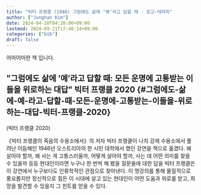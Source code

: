 ```yaml
---
title: "빅터 프랭클 (1946) 그럼에도 삶에 ’예’라고 답할 때 - 로고-테라피"
author: ["Junghan Kim"]
date: 2024-04-28T04:20:00+09:00
lastmod: 2024-09-21T17:48:14+09:00
categories: ["bib"]
draft: false
---
```


어마어마한 책 입니다.


## "그럼에도 삶에 ’예’라고 답할 때: 모든 운명에 고통받는 이들을 위로하는 대답" 빅터 프랭클 2020 {#그럼에도-삶에-예-라고-답할-때-모든-운명에-고통받는-이들을-위로하는-대답-빅터-프랭클-2020}

(빅터 프랭클 2020)

《빅터 프랭클의 죽음의 수용소에서》의 저자 빅터 프랭클이 나치 강제 수용소에서 풀려난 이듬해인 1946년 오스트리아의 한 시민 대학에서 했던 강연을 책으로 옮겼다. 왜 살아야 할까, 왜 사는 게 고통스러울까, 어떻게 살아야 할까, 사는 데 어떤 의미를 찾을 수 있을까 등등 현대인이라면 누구나 한 번씩 해 봤을 질문들에 대한 답을 빅터 프랭클은 이 강연에서 누구보다도 인류학적인 관점으로 찾아낸다. 이 명강의를 통해 물질적으로 풍요롭지만 정신적으로 힘든 이 시대에 살고 있는 현대인이 어떤 도움과 위로를 받고, 희망을 발견할 수 있을지 그 힌트를 얻을 수 있다.
